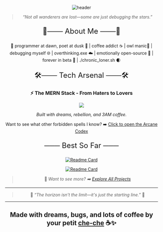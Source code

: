 <div align="center">

![header](https://capsule-render.vercel.app/api?type=venom&color=gradient&height=400&section=header&text=cheporte&fontSize=60)

> *“Not all wanderers are lost—some are just debugging the stars.”*


<p style="font-size:24px;">🌱─── About Me ───🌱</p>

🌇 programmer at dawn, poet at dusk 🌆 | coffee addict ☕ | owl manic🦉 | debugging myself 🌐 | overthinking.exe ☁️ | emotionally open-source 💞 | forever in beta 🌙 | ./chronic_loner.sh 🌒

<p style="font-size:24px;">🛠️─── Tech Arsenal ───🛠️</p>

### ⚡ The MERN Stack - From Haters to Lovers
<div align="center">

<p align="center">
  <a href="https://skillicons.dev">
    <img src="https://skillicons.dev/icons?i=mongo,express,nodejs,react" />
  </a>
</p>

*Built with dreams, rebellion, and 3AM coffee.*


Want to see what other forbidden spells I know? ➡️ [Click to open the Arcane Codex](docs/skills.md)

<p style="font-size:24px;">─── Best So Far ───</p>

[![Readme Card](https://github-readme-stats.vercel.app/api/pin/?username=cheporte&repo=chez-che-che&theme=tokyonight)](https://github.com/cheporte/chez-che-che)

[![Readme Card](https://github-readme-stats.vercel.app/api/pin/?username=cheporte&repo=mnogomov&theme=tokyonight)](https://github.com/cheporte/mnogomov)

> 🔎 *Want to see more? ➡️ [Explore All Projects](docs/projects.md)*


---

> 🌟 *“The horizon isn't the limit—it's just the starting line.”* 🌟

</div>

---
**Made with dreams, bugs, and lots of coffee by your petit [che-che](https://github.com/cheporte) ☕✨**
---
